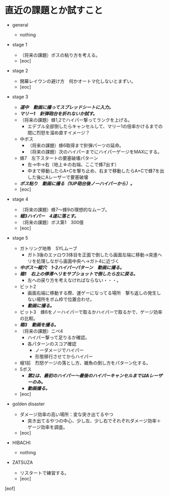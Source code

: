 # 直近の課題とか試すこと

- general
  - nothing

- stage 1
  - （将来の課題）ボスの粘り方を考える。
  - [eoc]

- stage 2
  - 開幕レイウンの避け方　何かオートマ化しないとまずい。
  - [eoc]

- stage 3
  - **_道中　動画に撮ってスプレッドシートに入力。_**
  - **_マリー1　針弾砲台を折れないか試す。_**
  - （将来の課題）蜂1,2でハイパー撃ってランクを上げる。
    - エデブル全部倒したらキャンセルして、マリー1の倍率かけるまでの間に烈怒を溜め直すイメージ？
  - 中ボス
    - （将来の課題）蜂6取得まで針弾パーツの延命。
    - （将来の課題）次のハイパーまでにハイパーゲージをMAXにする。
  - 蜂7　左下スタートの要塞破壊パターン
    - 左→中→右（地上☆の右端、ここで蜂7出す）
    - 中まで移動したらA+Cを撃ち止め、右まで移動したらA+Cで蜂7を出した後にAレーザーで要塞破壊
  - **_ボス粘り　動画に撮る（1UP砲台後ノーハイパーから）。_**
  - [eoc]

- stage 4
  - （将来の課題）蜂7～蜂9の理想的なムーブ。
  - **_蛾3ハイパー　4速に落とす。_**
  - （将来の課題）ボス第1　300億
  - [eoc]

- stage 5
  - ガトリング地帯　SYLムーブ
    - ガト3後のエァロウ3体目を正面で倒したら画面左端に移動→突進ヘリを処理しながら画面中央へ→ガト4に近づく
  - **_中ボス～縦穴　1-2ハイパーパターン　動画に撮る。_**
  - **_箱1　右上の停滞ヘリをサブショットで倒したら左に戻る。_**
    - 左への戻り方を考えなければならない・・・。
  - ビット2
    - 画面右端に移動する際、運ゲーになってる場所　撃ち返しの発生しない場所をボム枠で位置合わせ。
    - **_動画に撮る。_**
  - ビット3　蜂6をノーハイパーで取るかハイパーで取るかで、ゲージ効率の比較。
  - **_箱3　動画を撮る。_**
  - （将来の課題）ニペ4
    - ハイパー撃って足りるか確認。
    - 各パターンのスコア確認
      - ノーダメージでハイパー
      - 形態移行させてからハイパー
  - 蛾1前　烈怒ゲージの落とし方、雑魚の倒し方をパターン化する。
  - 5ボス
    - **_第2は、最初のハイパー～最後のハイパーキャンセルまではAレーザーのみ。_**
    - **_動画撮る。_**
  - [eoc]

- golden disaster
  - ダメージ効率の高い場所：変な突き出てるやつ
    - 突き出てるやつの中心、少し左、少し右でそれぞれダメージ効率＋ゲージ効率を調査。
  - [eoc]

- HIBACHI
  - nothing

- ZATSUZA
  - リスタートで練習する。
  - [eoc]

[eof]
